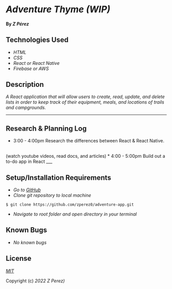 # _Adventure Thyme (WIP)_

#### By _**Z Pérez**_

## Technologies Used
* _HTML_
* _CSS_
* _React or React Native_
* _Firebase or AWS_

## Description

_A React application that will allow users to create, read, update, and delete  lists in order to keep track of their equipment, meals, and locations of trails and campgrounds._
___

## Research & Planning Log
* 3:00 - 4:00pm Research the differences between React & React Native.
<br/>
(watch youtube videos, read docs, and articles)
* 4:00 - 5:00pm Build out a to-do app in React
___

## Setup/Installation Requirements

* _Go to [GitHub](https://github.com/zperez0/adventure-app.git)_
* _Clone git repository to local machine_
```
$ git clone https://github.com/zperez0/adventure-app.git
```
* _Navigate to root folder and open directory in your terminal_

## Known Bugs

* _No known bugs_

## License

_[MIT](https://en.wikipedia.org/wiki/MIT_License)_

Copyright (c) _2022_ _Z Perez)_

